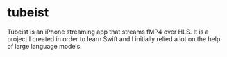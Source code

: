 # tubeist
Tubeist is an iPhone streaming app that streams fMP4 over HLS. It is a project I created in order to learn Swift and I initially relied a lot on the help of large language models.
